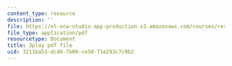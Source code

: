 ```yaml
---
content_type: resource
description: ''
file: https://ol-ocw-studio-app-production.s3.amazonaws.com/courses/res-10-001-making-science-and-engineering-pictures-a-practical-guide-to-presenting-your-work-spring-2016/3211ba53dc467b00ce5071e293c7c9b2_gmq2NACljMc.pdf
file_type: application/pdf
resourcetype: Document
title: 3play pdf file
uid: 3211ba53-dc46-7b00-ce50-71e293c7c9b2
---
```

